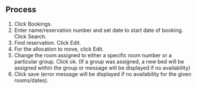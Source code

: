 ## Process ##

  1. Click Bookings.
  1. Enter name/reservation number and set date to start date of booking. Click Search.
  1. Find reservation. Click Edit.
  1. For the allocation to move, click Edit.
  1. Change the room assigned to either a specific room number or a particular group. Click ok. (If a group was assigned, a new bed will be assigned within the group or message will be displayed if no availability)
  1. Click save (error message will be displayed if no availability for the given rooms/dates).